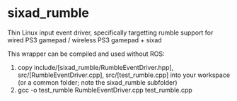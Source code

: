 sixad_rumble
============

Thin Linux input event driver, specifically targetting rumble support for wired PS3 gamepad / wireless PS3 gamepad + sixad

This wrapper can be compiled and used without ROS:
1. copy include/[sixad_rumble/RumbleEventDriver.hpp], src/[RumbleEventDriver.cpp], src/[test_rumble.cpp] into your workspace (or a common folder; note the sixad_rumble subfolder)
2. gcc -o test_rumble RumbleEventDriver.cpp test_rumble.cpp
